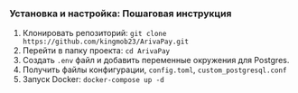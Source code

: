 ### Установка и настройка: Пошаговая инструкция
1. Клонировать репозиторий: `git clone https://github.com/kingmob23/ArivaPay.git`
2. Перейти в папку проекта: `cd ArivaPay`
3. Создать `.env` файл и добавить переменные окружения для Postgres.
4. Получить файлы конфигурации, `config.toml`, `custom_postgresql.conf`
5. Запуск Docker: `docker-compose up -d`
